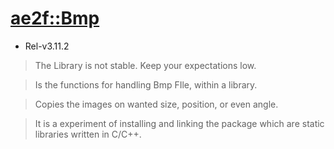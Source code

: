 # [ae2f::Bmp](https://github.com/ae2f/Bmp)
- Rel-v3.11.2
> The Library is not stable. Keep your expectations low.

> Is the functions for handling Bmp FIle, within a library.

> Copies the images on wanted size, position, or even angle.

> It is a experiment of installing and linking the package which are static libraries written in C/C++.
